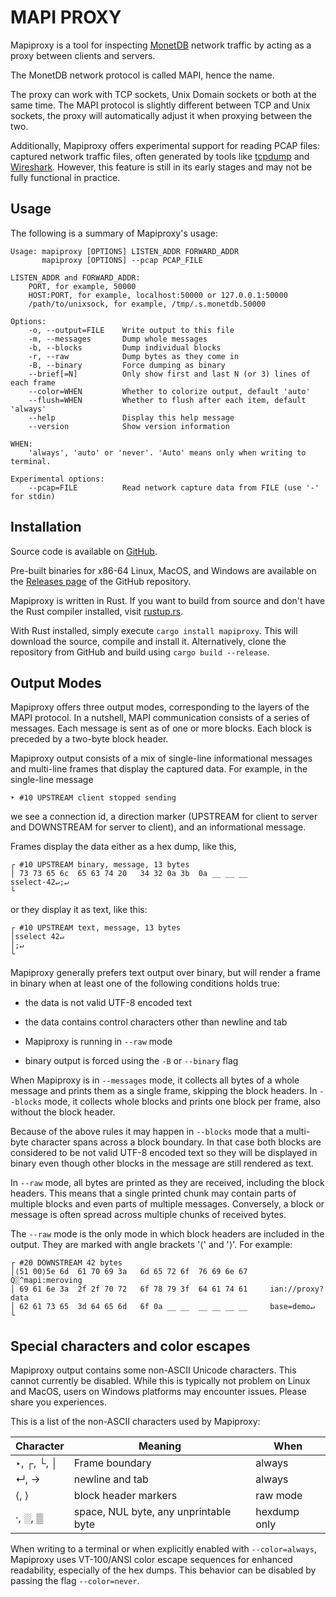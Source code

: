 MAPI PROXY
==========

Mapiproxy is a tool for inspecting [MonetDB](https://www.monetdb.org/)
network traffic by acting as a proxy between clients and servers.

The MonetDB network protocol is called MAPI, hence the name.

The proxy can work with TCP sockets, Unix Domain sockets or both at the same
time. The MAPI protocol is slightly different between TCP and Unix sockets, the
proxy will automatically adjust it when proxying between the two.

Additionally, Mapiproxy offers experimental support for reading PCAP files:
captured network traffic files, often generated by tools like
[tcpdump](https://www.tcpdump.org/) and [Wireshark](https://www.wireshark.org/).
However, this feature is still in its early stages and may not be fully
functional in practice.

## Usage

The following is a summary of Mapiproxy's usage:

```plain
Usage: mapiproxy [OPTIONS] LISTEN_ADDR FORWARD_ADDR
       mapiproxy [OPTIONS] --pcap PCAP_FILE

LISTEN_ADDR and FORWARD_ADDR:
    PORT, for example, 50000
    HOST:PORT, for example, localhost:50000 or 127.0.0.1:50000
    /path/to/unixsock, for example, /tmp/.s.monetdb.50000

Options:
    -o, --output=FILE    Write output to this file
    -m, --messages       Dump whole messages
    -b, --blocks         Dump individual blocks
    -r, --raw            Dump bytes as they come in
    -B, --binary         Force dumping as binary
    --brief[=N]          Only show first and last N (or 3) lines of each frame
    --color=WHEN         Whether to colorize output, default 'auto'
    --flush=WHEN         Whether to flush after each item, default 'always'
    --help               Display this help message
    --version            Show version information

WHEN:
    'always', 'auto' or 'never'. 'Auto' means only when writing to terminal.

Experimental options:
    --pcap=FILE          Read network capture data from FILE (use '-' for stdin)
```

## Installation

Source code is available on [GitHub](https://github.com/MonetDBSolutions/mapiproxy).

Pre-built binaries for x86-64 Linux, MacOS, and Windows are available on the
[Releases page](https://github.com/MonetDBSolutions/mapiproxy/releases/) of the
GitHub repository.

Mapiproxy is written in Rust. If you want to build from source and don't have
the Rust compiler installed, visit
[rustup.rs](https://rustup.rs/).

With Rust installed, simply execute `cargo install mapiproxy`.
This will download the source, compile and install it.
Alternatively, clone the repository from GitHub and build 
using `cargo build --release`.


Output Modes
------------

Mapiproxy offers three output modes, corresponding to the layers of the MAPI
protocol. In a nutshell, MAPI communication consists of a series of messages.
Each message is sent as of one or more blocks. Each block is preceded by a
two-byte block header.

Mapiproxy output consists of a mix of single-line informational messages and
multi-line frames that display the captured data. For example, in the
single-line message

```plain
‣ #10 UPSTREAM client stopped sending
```
we see a connection id, a direction marker (UPSTREAM for client to server and
DOWNSTREAM for server to client), and an informational message.

Frames display the data either as a hex dump, like this,
```plain
┌ #10 UPSTREAM binary, message, 13 bytes
│ 73 73 65 6c  65 63 74 20   34 32 0a 3b  0a __ __ __     sselect·42↵;↵
└
```
or they display it as text, like this:
```plain
┌ #10 UPSTREAM text, message, 13 bytes
│sselect 42↵
│;↵
└
```
Mapiproxy generally prefers text output over binary, but will render a frame in
binary when at least one of the following conditions holds true:

* the data is not valid UTF-8 encoded text

* the data contains control characters other than newline and tab

* Mapiproxy is running in `--raw` mode

* binary output is forced using the `-B` or `--binary` flag

When Mapiproxy is in `--messages` mode, it collects all bytes of a whole message
and prints them as a single frame, skipping the block headers. In `--blocks`
mode, it collects whole blocks and prints one block per frame, also without the
block header.

Because of the above rules it may happen in `--blocks` mode that a
multi-byte character spans across a block boundary. In that case both
blocks are considered to be not valid UTF-8 encoded text so they will
be displayed in binary even though other blocks in the message are
still rendered as text.

In `--raw` mode, all bytes are printed as they are received, including the block
headers. This means that a single printed chunk may contain parts of multiple
blocks and even parts of multiple messages. Conversely, a block or message is
often spread across multiple chunks of received bytes.

The `--raw` mode is the only mode in which block headers are included in the
output. They are marked with angle brackets '⟨' and '⟩'. For example:

```plain
┌ #20 DOWNSTREAM 42 bytes
│⟨51 00⟩5e 6d  61 70 69 3a   6d 65 72 6f  76 69 6e 67     Q░^mapi:meroving
│ 69 61 6e 3a  2f 2f 70 72   6f 78 79 3f  64 61 74 61     ian://proxy?data
│ 62 61 73 65  3d 64 65 6d   6f 0a __ __  __ __ __ __     base=demo↵
└
```

Special characters and color escapes
------------------------------------

Mapiproxy output contains some non-ASCII Unicode characters. This cannot currently
be disabled. While this is typically not problem on Linux and MacOS,
users on Windows platforms may encounter issues. Please share you experiences.

This is a list of the non-ASCII characters used by Mapiproxy:

| Character  | Meaning                               | When         |
| ---------- | ------------------------------------- | ------------ |
| ‣, ┌, └, │ | Frame boundary                        | always       |
| ↵, →       | newline and tab                       | always       |
| ⟨, ⟩       | block header markers                  | raw mode     |
| ·, ░, ▒    | space, NUL byte, any unprintable byte | hexdump only |

When writing to a terminal or when explicitly enabled with `--color=always`,
Mapiproxy uses VT-100/ANSI color escape sequences for enhanced readability,
especially of the hex dumps. This behavior can be disabled by passing the flag
`--color=never`.

